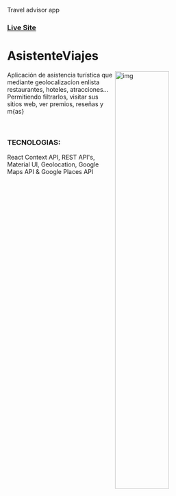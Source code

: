 Travel advisor app

### [Live Site](https://asistente-viajes.netlify.app)

# AsistenteViajes

<img src="https://i.ibb.co/rspTv93/travel-Adv-min.png" align="right" alt="img" width="50%" height="auto" border="0">

Aplicación de asistencia turística que mediante geolocalizacíon
enlista restaurantes, hoteles, atracciones... Permitiendo filtrarlos, visitar sus sitios web, ver premios, reseñas y m{as}

<br/>

### TECNOLOGIAS:

React Context API, REST API's, Material UI, Geolocation, Google Maps API & Google Places API
